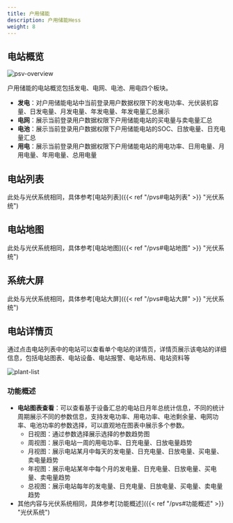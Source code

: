 ```yaml
---
title: 户用储能
description: 户用储能Hess
weight: 8
---
```


## 电站概览

![psv-overview](/../../zh/photo/docs/plant/hess-overview.png)

户用储能的电站概览包括发电、电网、电池、用电四个板块。

- **发电**：对户用储能电站中当前登录用户数据权限下的发电功率、光伏装机容量、日发电量、月发电量、年发电量、年发电量汇总展示
- **电网**：展示当前登录用户数据权限下户用储能电站的买电量与卖电量汇总
- **电池**：展示当前登录用户数据权限下户用储能电站的SOC、日放电量、日充电量汇总
- **用电**：展示当前登录用户数据权限下户用储能电站的用电功率、日用电量、月用电量、年用电量、总用电量



## 电站列表

此处与光伏系统相同，具体参考[电站列表]({{< ref "/pvs#电站列表" >}} "光伏系统")





## 电站地图

此处与光伏系统相同，具体参考[电站地图]({{< ref "/pvs#电站地图" >}} "光伏系统")







## 系统大屏

此处与光伏系统相同，具体参考[电站大屏]({{< ref "/pvs#电站大屏" >}} "光伏系统")





## 电站详情页

通过点击电站列表中的电站可以查看单个电站的详情页，详情页展示该电站的详细信息，包括电站图表、电站设备、电站报警、电站布局、电站资料等

![plant-list](/../../zh/photo/docs/plant/plant-detail-hess.png)

### 功能概述

- **电站图表查看**：可以查看基于设备汇总的电站日月年总统计信息，不同的统计周期展示不同的参数信息，支持发电功率、用电功率、电池剩余量、电网功率、电池功率的参数选择，可以直观地在图表中展示多个参数。
  - 日视图：通过参数选择展示选择的参数趋势图
  - 周视图：展示电站一周的用电功率、日充电量、日放电量趋势
  - 月视图：展示电站某月中每天的发电量、日充电量、日放电量、买电量、卖电量趋势
  - 年视图：展示电站某年中每个月的发电量、日充电量、日放电量、买电量、卖电量趋势
  - 总视图：展示电站每年的发电量、日充电量、日放电量、买电量、卖电量趋势
- 其他内容与光伏系统相同，具体参考[功能概述]({{< ref "/pvs#功能概述" >}} "光伏系统")
